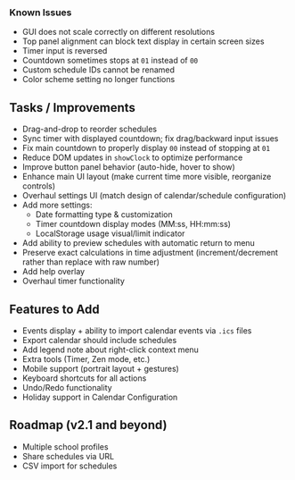### Known Issues

* GUI does not scale correctly on different resolutions
* Top panel alignment can block text display in certain screen sizes
* Timer input is reversed
* Countdown sometimes stops at `01` instead of `00`
* Custom schedule IDs cannot be renamed
* Color scheme setting no longer functions

## Tasks / Improvements

* Drag-and-drop to reorder schedules
* Sync timer with displayed countdown; fix drag/backward input issues
* Fix main countdown to properly display `00` instead of stopping at `01`
* Reduce DOM updates in `showClock` to optimize performance
* Improve button panel behavior (auto-hide, hover to show)
* Enhance main UI layout (make current time more visible, reorganize controls)
* Overhaul settings UI (match design of calendar/schedule configuration)
* Add more settings:
  * Date formatting type & customization
  * Timer countdown display modes (MM:ss, HH:mm:ss)
  * LocalStorage usage visual/limit indicator
* Add ability to preview schedules with automatic return to menu
* Preserve exact calculations in time adjustment (increment/decrement rather than replace with raw number)
* Add help overlay
* Overhaul timer functionality

## Features to Add

* Events display + ability to import calendar events via `.ics` files
* Export calendar should include schedules
* Add legend note about right-click context menu
* Extra tools (Timer, Zen mode, etc.)
* Mobile support (portrait layout + gestures)
* Keyboard shortcuts for all actions
* Undo/Redo functionality
* Holiday support in Calendar Configuration

## Roadmap (v2.1 and beyond)

* Multiple school profiles
* Share schedules via URL
* CSV import for schedules